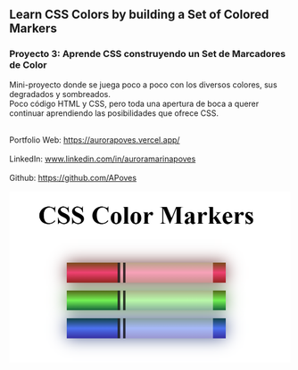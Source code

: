## Learn CSS Colors by building a Set of Colored Markers
### Proyecto 3: Aprende CSS construyendo un Set de Marcadores de Color

Mini-proyecto donde se juega poco a poco con los diversos colores, sus degradados y sombreados.
<br>
Poco código HTML y CSS, pero toda una apertura de boca a querer continuar aprendiendo las posibilidades que ofrece CSS.
<br>
<br>


  Portfolio Web: https://aurorapoves.vercel.app/
<br>
<br>
  LinkedIn: www.linkedin.com/in/auroramarinapoves
<br>
<br>
  Github: https://github.com/APoves
<br>
<br>
![Colored Markers](https://github.com/APoves/Responsive-Web-Design/blob/main/03%20CSS%20Color%20Markers/CSS%20Color%20Markers.jpg)
